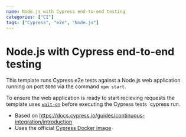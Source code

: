 ```yaml
---
name: Node.js with Cypress end-to-end testing
categories: ["CI"]
tags: ["Cypress", "e2e", "Node.js"]
---
```


# Node.js with Cypress end-to-end testing

This template runs Cypress e2e tests against a Node.js web application running on port `8000` via the command `npm start`.

To ensure the web application is ready to start recieving requests the template uses [`wait-on`](https://www.npmjs.com/package/wait-on) before executing the Cypress tests `cypress run.

- Based on https://docs.cypress.io/guides/continuous-integration/introduction
- Uses the official [Cypress Docker image](https://github.com/cypress-io/cypress-docker-images)
